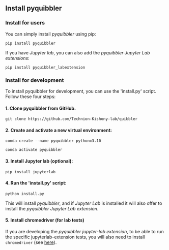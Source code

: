 ## Install pyquibbler

### Install for users

You can simply install *pyquibbler* using pip: 

```pip install pyquibbler```


If you have *Jupyter lab*, you can also add the *pyquibbler Jupyter Lab extensions*:

```pip install pyquibbler_labextension```

### Install for development

To install pyquibbler for development, you can use the 'install.py' script. 
Follow these four steps: 

#### 1. Clone pyquibbler from GitHub.

```git clone https://github.com/Technion-Kishony-lab/quibbler```

#### 2. Create and activate a new virtual environment:

```conda create --name pyquibbler python=3.10``` 

```conda activate pyquibbler```

#### 3. Install Jupyter lab (optional):

```pip install jupyterlab``` 

#### 4. Run the 'install.py' script: 

```python install.py```

This will install *pyquibbler*, and if *Jupyter Lab* is installed it will also offer 
to install the *pyquibbler Jupyter Lab extension*.      

#### 5. Install chromedriver (for lab tests)

If you are developing the *pyquibbler jupyter-lab extension*, to be able to run 
the specific jupyterlab-extension tests, you will also need to install 
`chromedriver` (see [here](tests/lab_extension/README.md)).
